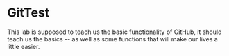 # GitTest
This lab is supposed to teach us the basic functionality of GitHub, it should teach us the basics -- as well as some functions that will make our lives a little easier.
